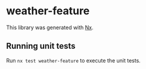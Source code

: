 # weather-feature

This library was generated with [Nx](https://nx.dev).

## Running unit tests

Run `nx test weather-feature` to execute the unit tests.
